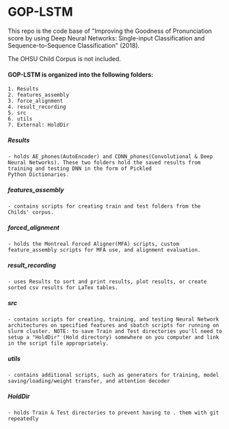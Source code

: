 # GOP-LSTM
This repo is the code base of "Improving the Goodness of Pronunciation score by using Deep Neural Networks: Single-input Classification and Sequence-to-Sequence Classification" (2018). 

The OHSU Child Corpus is not included. 

#### GOP-LSTM is organized into the following folders:
    1. Results
    2. features_assembly
    3. force_alignment
    4. result_recording
    5. src
    6. utils
    7. External: HoldDir

##### Results
    - holds AE_phones(AutoEncoder) and CDNN_phones(Convolutional & Deep Neural Networks). These two folders hold the saved results from training and testing DNN in the form of Pickled
    Python Dictionaries.

##### features_assembly
    - contains scripts for creating train and test folders from the Childs' corpus.

##### forced_alignment
    - holds the Montreal Forced Aligner(MFA) scripts, custom feature_assembly scripts for MFA use, and alignment evaluation.

##### result_recording
    - uses Results to sort and print results, plot results, or create sorted csv results for LaTex tables.

##### src
    - contains scripts for creating, training, and testing Neural Network architectures on specified features and sbatch scripts for running on slurm cluster. NOTE: to save Train and Test directories you'll need to setup a "HoldDir" (Hold directory) somewhere on you computer and link in the script file appropriately.

##### utils
    - contains additional scripts, such as generators for training, model saving/loading/weight transfer, and attention decoder

##### HoldDir
    - holds Train & Test directories to prevent having to . them with git repeatedly
